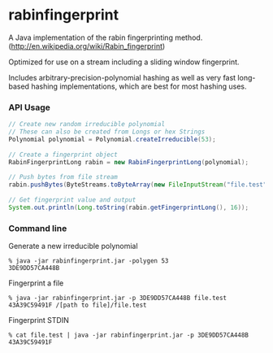 rabinfingerprint
================

A Java implementation of the rabin fingerprinting method. (http://en.wikipedia.org/wiki/Rabin_fingerprint)

Optimized for use on a stream including a sliding window fingerprint.

Includes arbitrary-precision-polynomial hashing as well as very fast long-based hashing implementations, which are best for most hashing uses.

### API Usage ###
```Java
// Create new random irreducible polynomial
// These can also be created from Longs or hex Strings
Polynomial polynomial = Polynomial.createIrreducible(53);
		
// Create a fingerprint object
RabinFingerprintLong rabin = new RabinFingerprintLong(polynomial);
		
// Push bytes from file stream
rabin.pushBytes(ByteStreams.toByteArray(new FileInputStream("file.test")));
		
// Get fingerprint value and output
System.out.println(Long.toString(rabin.getFingerprintLong(), 16));
```

### Command line ###

Generate a new irreducible polynomial
```
% java -jar rabinfingerprint.jar -polygen 53
3DE9DD57CA448B
```

Fingerprint a file
```
% java -jar rabinfingerprint.jar -p 3DE9DD57CA448B file.test
43A39C59491F /[path to file]/file.test
```

Fingerprint STDIN
```
% cat file.test | java -jar rabinfingerprint.jar -p 3DE9DD57CA448B
43A39C59491F
```